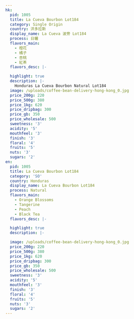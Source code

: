 ```yaml
---
hk:
  pid: 1005
  title: La Cueva Bourbon Lot184
  category: Single Origin
  country: 洪多拉斯
  display_name: La Cueva 波旁 Lot184
  process: 日曬
  flavors_main:
    - 橙花
    - 橘子
    - 杏桃
    - 紅茶
  flavors_desc: |-

  highlight: true
  description: |-
    Honduras La Cueva Bourbon Natural Lot184
  image: /uploads/coffee-bean-delivery-hong-kong_0.jpg
  price_200g: 220
  price_500g: 380
  price_1kg: 620
  price_dripbag: 300
  price_gb: 350
  price_wholesale: 500
  sweetness: '3'
  acidity: '5'
  mouthfeel: '3'
  finish: '3'
  floral: '4'
  fruits: '5'
  nuts: '3'
  sugars: '2'
en:
  pid: 1005
  title: La Cueva Bourbon Lot184
  category: 'SO'
  country: Honduras
  display_name: La Cueva Bourbon Lot184
  process: Natural
  flavors_main:
    - Orange Blossoms
    - Tangerine
    - Peach
    - Black Tea
  flavors_desc: |-

  highlight: true
  description: |-

  image: /uploads/coffee-bean-delivery-hong-kong_0.jpg
  price_200g: 220
  price_500g: 380
  price_1kg: 620
  price_dripbag: 300
  price_gb: 350
  price_wholesale: 500
  sweetness: '3'
  acidity: '5'
  mouthfeel: '3'
  finish: '3'
  floral: '4'
  fruits: '5'
  nuts: '3'
  sugars: '2'
---
```

